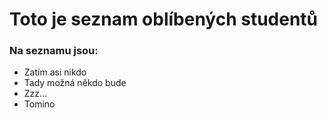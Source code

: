 # Toto je seznam oblíbených studentů

### Na seznamu jsou:

- Zatím asi nikdo
- Tady možná někdo bude
- Zzz...
- Tomino
